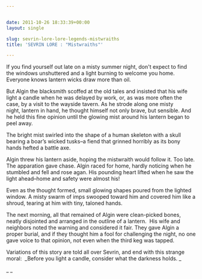 ```yaml
---


date: 2011-10-26 18:33:39+00:00
layout: single

slug: sevrin-lore-lore-legends-mistwraiths
title: 'SEVRIN LORE : "Mistwraiths"'

---
```


If you find yourself out late on a misty summer night, don't expect to find the windows unshuttered and a light burning to welcome you home. Everyone knows lantern wicks draw more than oil.

But Algin the blacksmith scoffed at the old tales and insisted that his wife light a candle when he was delayed by work, or, as was more often the case, by a visit to the wayside tavern. As he strode along one misty night, lantern in hand, he thought himself not only brave, but sensible. And he held this fine opinion until the glowing mist around his lantern began to peel away.

The bright mist swirled into the shape of a human skeleton with a skull bearing a boar’s wicked tusks–a fiend that grinned horribly as its bony hands hefted a battle axe.

Algin threw his lantern aside, hoping the mistwraith would follow it. Too late. The apparation gave chase. Algin raced for home, hardly noticing when he stumbled and fell and rose agan. His pounding heart lifted when he saw the light ahead–home and safety were almost his!

Even as the thought formed, small glowing shapes poured from the lighted window. A misty swarm of imps swooped toward him and covered him like a shroud, tearing at him with tiny, taloned hands.

The next morning, all that remained of Algin were clean-picked bones, neatly disjointed and arranged in the outline of a lantern.  His wife and neighbors noted the warning and considered it fair. They gave Algin a proper burial, and if they thought him a fool for challenging the night, no one gave voice to that opinion, not even when the third keg was tapped.

Variations of this story are told all over Sevrin, and end with this strange moral:  _Before you light a candle, consider what the darkness holds. _

_ _
